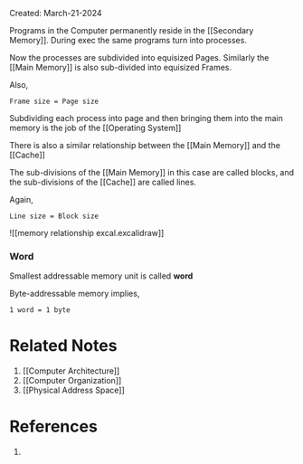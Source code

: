 Created: March-21-2024

Programs in the Computer permanently reside in the [[Secondary Memory]]. During exec the same programs turn into processes.

Now the processes are subdivided into equisized Pages. Similarly the [[Main Memory]] is also sub-divided into equisized Frames.

Also,

	Frame size = Page size

Subdividing each process into page and then bringing them into the main memory is the job of the [[Operating System]]

There is also a similar relationship between the [[Main Memory]] and the [[Cache]]

The sub-divisions of the [[Main Memory]] in this case are called blocks, and the sub-divisions of the [[Cache]] are called lines.

Again,

	Line size = Block size

![[memory relationship excal.excalidraw]]
### Word

Smallest addressable memory unit is called **word**

Byte-addressable memory implies,

	1 word = 1 byte
# Related Notes

1. [[Computer Architecture]]
2. [[Computer Organization]]
3. [[Physical Address Space]]
# References

1. 